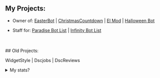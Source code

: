 <br />

## My Projects:
- Owner of: [EasterBot](https://discord.com/api/oauth2/authorize?client_id=810568485905236018&permissions=268954705&scope=bot%20applications.commands) | [ChristmasCountdown](https://discord.com/api/oauth2/authorize?client_id=791761831734804510&permissions=137442225217&scope=bot%20applications.commands) | [El Mod](https://discord.com/oauth2/authorize?client_id=857564240784916490&permissions=1559751927&scope=bot%20applications.commands) | [Halloween Bot](https://discord.com/api/oauth2/authorize?client_id=852564657674649636&permissions=139586817089&scope=bot%20applications.commands)

- Staff for: [Paradise Bot List](https://paradisebots.net/) | [Infinity Bot List](https://infinitybotlist.com/)

<br />
<br />
## Old Projects:

WidgetStyle | Dscjobs | DscReviews
<br />

<details>
<summary>My stats?</summary>
<br>
I mostly use Private Repos or Organizations 
  
  
![GitHub stats](https://github-readme-stats.vercel.app/api?username=Harley200317&show_icons=true&theme=radical)
![Top Langs](https://github-readme-stats.vercel.app/api/top-langs/?username=Harley200317&theme=radical)

</details>
